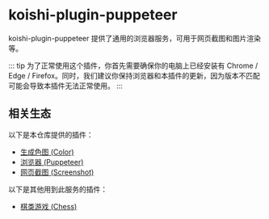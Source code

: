# koishi-plugin-puppeteer

koishi-plugin-puppeteer 提供了通用的浏览器服务，可用于网页截图和图片渲染等。

::: tip
为了正常使用这个插件，你首先需要确保你的电脑上已经安装有 Chrome / Edge / Firefox。同时，我们建议你保持浏览器和本插件的更新，因为版本不匹配可能会导致本插件无法正常使用。
:::

## 相关生态

以下是本仓库提供的插件：

- [生成色图 (Color)](./plugins/color.md)
- [浏览器 (Puppeteer)](./plugins/puppeteer.md)
- [网页截图 (Screenshot)](./plugins/screenshot.md)

以下是其他用到此服务的插件：

- [棋类游戏 (Chess)](https://chess.koishi.chat)
